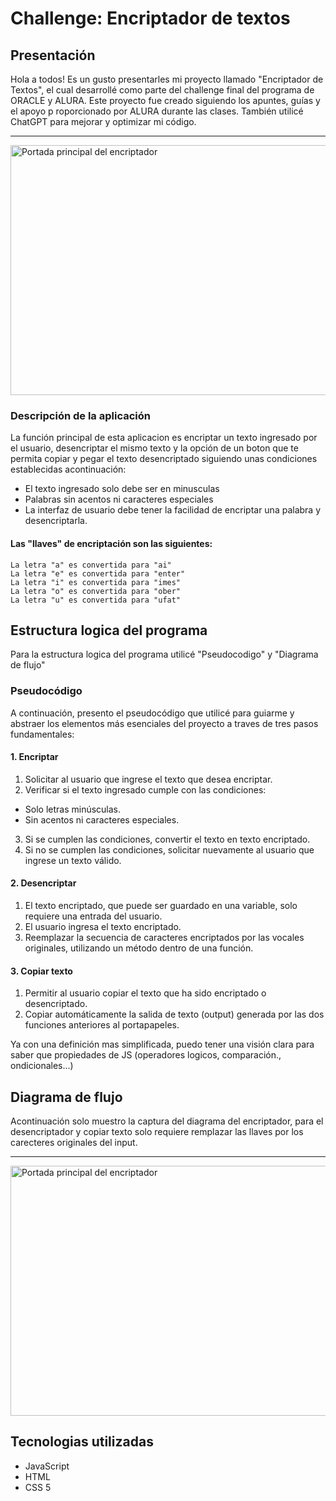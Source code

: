  # Challenge: Encriptador de textos
 ## Presentación
 <p>
   Hola a todos! Es un gusto presentarles mi proyecto llamado "Encriptador de Textos", el cual desarrollé 
   como parte del challenge final del programa de ORACLE y ALURA. 
   Este proyecto fue creado siguiendo los apuntes, guías y el apoyo p
   roporcionado por ALURA durante las clases. También utilicé ChatGPT para mejorar y optimizar mi código.
   <hr>
   
 </p>
<img src="https://github.com/user-attachments/assets/0f2f1edc-c838-4794-bad7-82789ff815ca" alt="Portada principal del encriptador" width="800" height="400" >

### Descripción de la aplicación
<p>
  La función principal de esta aplicacion es encriptar un texto ingresado por el usuario, desencriptar el mismo texto y la opción de un boton que te permita copiar y pegar 
  el texto desencriptado siguiendo unas condiciones establecidas acontinuación:
</p>

- El texto ingresado solo debe ser en minusculas
- Palabras sin acentos ni caracteres especiales
- La interfaz de usuario debe tener la facilidad de encriptar una palabra y desencriptarla.

#### Las "llaves" de encriptación son las siguientes:
```
La letra "a" es convertida para "ai"
La letra "e" es convertida para "enter"
La letra "i" es convertida para "imes"
La letra "o" es convertida para "ober"
La letra "u" es convertida para "ufat"

```
## Estructura logica del programa
<p>
  Para la estructura logica del programa utilicé "Pseudocodigo" y "Diagrama de flujo"
</p>

### Pseudocódigo
<p>
A continuación, presento el pseudocódigo que utilicé para guiarme y abstraer los elementos más esenciales del proyecto a traves de tres pasos fundamentales:
</P>

#### 1. Encriptar
1. Solicitar al usuario que ingrese el texto que desea encriptar.
2. Verificar si el texto ingresado cumple con las condiciones:
- Solo letras minúsculas.
- Sin acentos ni caracteres especiales.
3. Si se cumplen las condiciones, convertir el texto en texto encriptado.
4. Si no se cumplen las condiciones, solicitar nuevamente al usuario que ingrese un texto válido.

#### 2. Desencriptar
1. El texto encriptado, que puede ser guardado en una variable, solo requiere una entrada del usuario.
2. El usuario ingresa el texto encriptado.
3. Reemplazar la secuencia de caracteres encriptados por las vocales originales, utilizando un método dentro de una función.

#### 3. Copiar texto
1. Permitir al usuario copiar el texto que ha sido encriptado o desencriptado.
2. Copiar automáticamente la salida de texto (output) generada por las dos funciones anteriores al portapapeles.

<p>
  Ya con una definición mas simplificada, puedo tener una visión clara para saber que propiedades de JS (operadores logicos, comparación., ondicionales...) 
</p>

## Diagrama de flujo
<p>
  Acontinuación solo muestro la captura del diagrama del encriptador, para el desencriptador y copiar texto solo requiere remplazar
  las llaves por los carecteres originales del input.
  <hr>
</p>
<img src="https://github.com/user-attachments/assets/df1ef1e9-7b23-44ec-80ca-e7f589557180" alt="Portada principal del encriptador" width="800" height="400" >

## Tecnologias utilizadas

- JavaScript
- HTML
- CSS 5

 
